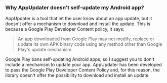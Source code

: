 ### Why AppUpdater doesn't self-update my Android app?
AppUpdater is a tool that let the user know about an app update, but it doesn't offer a mechanism to download and install the update. This is because a Google Play Developer Content policy, it says:

> An app downloaded from Google Play may not modify, replace or update its own APK binary code using any method other than Google Play's update mechanism.

Google Play bans self-updating Android apps, so I suggest you to don't include a mechanism to update your app. AppUpdater has been developed to pass the Google Play Developer Content Policy and, for this reason, the library doesn't offer the possibility to download and install an update.